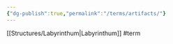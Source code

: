 ```yaml
---
{"dg-publish":true,"permalink":"/terms/artifacts/"}
---
```



[[Structures/Labyrinthum\|Labyrinthum]]
#term 